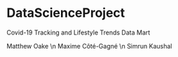 # DataScienceProject
Covid-19 Tracking and Lifestyle Trends Data Mart


Matthew Oake \n
Maxime Côté-Gagné \n
Simrun Kaushal
